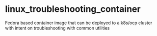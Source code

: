 # linux_troubleshooting_container
Fedora based container image that can be deployed to a k8s/ocp cluster with intent on troubleshooting with common utilities
